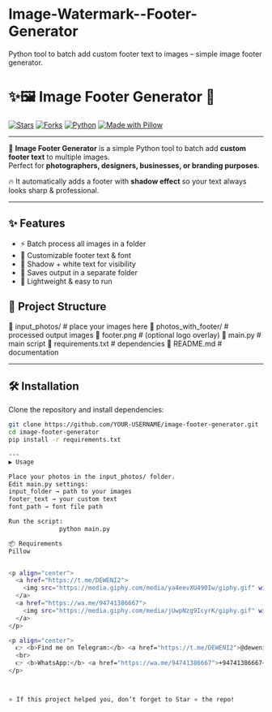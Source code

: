 # Image-Watermark--Footer-Generator
Python tool to batch add custom footer text to images – simple image footer generator.

# ✨🖼️ Image Footer Generator 🚀

[![Stars](https://img.shields.io/github/stars/YOUR-USERNAME/YOUR-REPO-NAME?style=for-the-badge&logo=github&color=yellow)](https://github.com/YOUR-USERNAME/YOUR-REPO-NAME/stargazers)
[![Forks](https://img.shields.io/github/forks/YOUR-USERNAME/YOUR-REPO-NAME?style=for-the-badge&logo=github&color=orange)](https://github.com/YOUR-USERNAME/YOUR-REPO-NAME/fork)
[![Python](https://img.shields.io/badge/Python-3.8+-blue?style=for-the-badge&logo=python)](https://www.python.org/)
[![Made with Pillow](https://img.shields.io/badge/Made%20with-Pillow-pink?style=for-the-badge&logo=python)](https://python-pillow.org/)

---

🎉 **Image Footer Generator** is a simple Python tool to batch add **custom footer text** to multiple images.  
Perfect for **photographers, designers, businesses, or branding purposes**.  

🔥 It automatically adds a footer with **shadow effect** so your text always looks sharp & professional.  

---

## ✨ Features
- ⚡ Batch process all images in a folder  
- 📝 Customizable footer text & font  
- 🌈 Shadow + white text for visibility  
- 💾 Saves output in a separate folder  
- 🎯 Lightweight & easy to run  


## 📂 Project Structure

📂 input_photos/ # place your images here
📂 photos_with_footer/ # processed output images
📄 footer.png # (optional logo overlay)
📄 main.py # main script
📄 requirements.txt # dependencies
📄 README.md # documentation


---

## 🛠️ Installation
Clone the repository and install dependencies:

```bash
git clone https://github.com/YOUR-USERNAME/image-footer-generator.git
cd image-footer-generator
pip install -r requirements.txt

---
▶️ Usage

Place your photos in the input_photos/ folder.
Edit main.py settings:
input_folder → path to your images
footer_text → your custom text
font_path → font file path

Run the script:
              python main.py

📦 Requirements
Pillow


<p align="center">
  <a href="https://t.me/DEWENI2">
    <img src="https://media.giphy.com/media/ya4eevXU490Iw/giphy.gif" width="60" alt="Telegram"/>  
  </a>
  <a href="https://wa.me/94741386667">
    <img src="https://media.giphy.com/media/jUwpNzg9IcyrK/giphy.gif" width="60" alt="WhatsApp"/>  
  </a>
</p>

<p align="center">
  👉 <b>Find me on Telegram:</b> <a href="https://t.me/DEWENI2">@deweni2</a>  
  <br>
  👉 <b>WhatsApp:</b> <a href="https://wa.me/94741386667">+94741386667</a>  
</p>



⭐ If this project helped you, don’t forget to Star ⭐ the repo!

